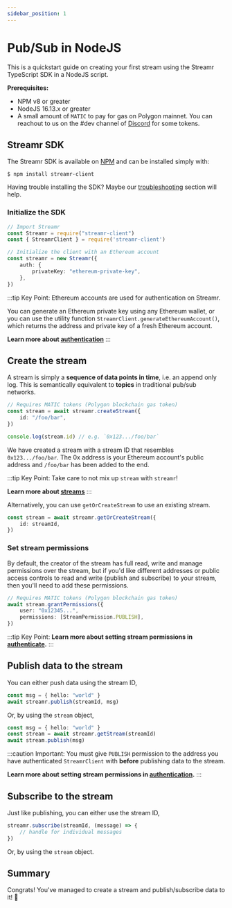 ```yaml
---
sidebar_position: 1
---
```


# Pub/Sub in NodeJS

This is a quickstart guide on creating your first stream using the Streamr TypeScript SDK in a NodeJS script.

**Prerequisites:**

-   NPM v8 or greater
-   NodeJS 16.13.x or greater
-   A small amount of `MATIC` to pay for gas on Polygon mainnet. You can reachout to us on the #dev channel of [Discord](https://discord.gg/gZAm8P7hK8) for some tokens.

## Streamr SDK

The Streamr SDK is available on [NPM](https://www.npmjs.com/package/streamr-client) and can be installed simply with:

```shell
$ npm install streamr-client
```

Having trouble installing the SDK? Maybe our [troubleshooting](../usage/streamr-js-client/how-to-use#Troubleshooting) section will help.

### Initialize the SDK

```ts
// Import Streamr
const Streamr = require("streamr-client")
const { StreamrClient } = require('streamr-client')

// Initialize the client with an Ethereum account
const streamr = new Streamr({
    auth: {
        privateKey: "ethereum-private-key",
    },
})
```

:::tip Key Point:
Ethereum accounts are used for authentication on Streamr.

You can generate an Ethereum private key using any Ethereum wallet, or you can use the utility function `StreamrClient.generateEthereumAccount()`, which returns the address and private key of a fresh Ethereum account.

**Learn more about [authentication](../usage/authenticate)**
:::

## Create the stream

A stream is simply a **sequence of data points in time**, i.e. an append only log. This is semantically equivalent to **topics** in traditional pub/sub networks.

```ts
// Requires MATIC tokens (Polygon blockchain gas token)
const stream = await streamr.createStream({
    id: "/foo/bar",
})

console.log(stream.id) // e.g. `0x123.../foo/bar`
```

We have created a stream with a stream ID that resembles `0x123.../foo/bar`. The 0x address is your Ethereum account's public address and `/foo/bar` has been added to the end.

:::tip Key Point:
Take care to not mix up `stream` with `streamr`!

**Learn more about [streams](../usage/streams/creating-streams)**
:::

Alternatively, you can use `getOrCreateStream` to use an existing stream.

```ts
const stream = await streamr.getOrCreateStream({
    id: streamId,
})
```

### Set stream permissions

By default, the creator of the stream has full read, write and manage permissions over the stream, but if you'd like different addresses or public access controls to read and write (publish and subscribe) to your stream, then you'll need to add these permissions.

```ts
// Requires MATIC tokens (Polygon blockchain gas token)
await stream.grantPermissions({
    user: "0x12345...",
    permissions: [StreamPermission.PUBLISH],
})
```

:::tip Key Point:
**Learn more about setting stream permissions in [authenticate](../usage/authenticate).**
:::

## Publish data to the stream

You can either push data using the stream ID,

```ts
const msg = { hello: "world" }
await streamr.publish(streamId, msg)
```

Or, by using the `stream` object,

```ts
const msg = { hello: "world" }
const stream = await streamr.getStream(streamId)
await stream.publish(msg)
```

:::caution Important:
You must give `PUBLISH` permission to the address you have authenticated `StreamrClient` with **before** publishing data to the stream.

**Learn more about setting stream permissions in [authentication](../usage/authenticate).**
:::

## Subscribe to the stream

Just like publishing, you can either use the stream ID,

```ts
streamr.subscribe(streamId, (message) => {
    // handle for individual messages
})
```

Or, by using the `stream` object.

## Summary

Congrats! You've managed to create a stream and publish/subscribe data to it! 💪
